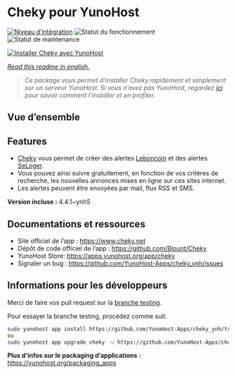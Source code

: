 <!--
N.B.: This README was automatically generated by https://github.com/YunoHost/apps/tree/master/tools/readme_generator
It shall NOT be edited by hand.
-->

# Cheky pour YunoHost

[![Niveau d’intégration](https://dash.yunohost.org/integration/cheky.svg)](https://dash.yunohost.org/appci/app/cheky) ![Statut du fonctionnement](https://ci-apps.yunohost.org/ci/badges/cheky.status.svg) ![Statut de maintenance](https://ci-apps.yunohost.org/ci/badges/cheky.maintain.svg)

[![Installer Cheky avec YunoHost](https://install-app.yunohost.org/install-with-yunohost.svg)](https://install-app.yunohost.org/?app=cheky)

*[Read this readme in english.](./README.md)*

> *Ce package vous permet d’installer Cheky rapidement et simplement sur un serveur YunoHost.
Si vous n’avez pas YunoHost, regardez [ici](https://yunohost.org/#/install) pour savoir comment l’installer et en profiter.*

## Vue d’ensemble

## Features

* [Cheky](https://www.cheky.net) vous permet de créer des alertes [Leboncoin](http://leboncoin.fr/) et des alertes [SeLoger](http://www.seloger.com/).
* Vous pouvez ainsi suivre gratuitement, en fonction de vos critères de recherche, les nouvelles annonces mises en ligne sur ces sites internet.
* Les alertes peuvent être envoyées par mail, flux RSS et SMS.


**Version incluse :** 4.4.1~ynh5
## Documentations et ressources

* Site officiel de l’app : <https://www.cheky.net>
* Dépôt de code officiel de l’app : <https://github.com/Blount/Cheky>
* YunoHost Store: <https://apps.yunohost.org/app/cheky>
* Signaler un bug : <https://github.com/YunoHost-Apps/cheky_ynh/issues>

## Informations pour les développeurs

Merci de faire vos pull request sur la [branche testing](https://github.com/YunoHost-Apps/cheky_ynh/tree/testing).

Pour essayer la branche testing, procédez comme suit.

``` bash
sudo yunohost app install https://github.com/YunoHost-Apps/cheky_ynh/tree/testing --debug
ou
sudo yunohost app upgrade cheky -u https://github.com/YunoHost-Apps/cheky_ynh/tree/testing --debug
```

**Plus d’infos sur le packaging d’applications :** <https://yunohost.org/packaging_apps>